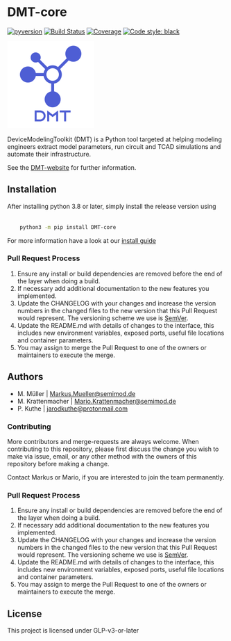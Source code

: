 # DMT-core

[![pyversion](https://img.shields.io/badge/python->3.8-blue?logo=python)](https://docs.python.org/3.8/)
[![Build Status](https://gitlab.com/dmt-development/dmt-core/badges/main/pipeline.svg)](https://gitlab.com/dmt-development/dmt/-/pipelines)
[![Coverage](https://gitlab.com/dmt-development/dmt-core/-/jobs/artifacts/main/raw/badge_coverage.svg?job=test_DMT)](https://gitlab.com/dmt-development/dmt-core/-/jobs/artifacts/main/file/htmlcov/index.html?job=test_DMT)
[![Code style: black](https://img.shields.io/badge/code%20style-black-000000.svg)](https://github.com/psf/black)

<img src="doc/logo/DMT_Logo_wText.png" width="200">

DeviceModelingToolkit (DMT) is a Python tool targeted at helping modeling engineers extract model parameters, run circuit and TCAD simulations and automate their infrastructure.

See the [DMT-website](https://dmt-development.gitlab.io/dmt/index.html) for further information.

## Installation

After installing python 3.8 or later, simply install the release version using

```bash

    python3 -m pip install DMT-core

```

For more information have a look at our [install guide](https://dmt-development.gitlab.io/dmt-core/installation/install_dmt.html)

### Pull Request Process

1. Ensure any install or build dependencies are removed before the end of the layer when doing a build.
2. If necessary add additional documentation to the new features you implemented.
3. Update the CHANGELOG with your changes and increase the version numbers in the changed files to the new version that this Pull Request would represent. The versioning scheme we use is [SemVer](http://semver.org/).
4. Update the README.md with details of changes to the interface, this includes new environment variables, exposed ports, useful file locations and container parameters.
5. You may assign to merge the Pull Request to one of the owners or maintainers to execute the merge.

## Authors

- M. Müller | Markus.Mueller@semimod.de
- M. Krattenmacher | Mario.Krattenmacher@semimod.de
- P. Kuthe | jarodkuthe@protonmail.com

### Contributing

More contributors and merge-requests are always welcome. When contributing to this repository, please first discuss the change you wish to make via issue, email, or any other method with the owners of this repository before making a change.

Contact Markus or Mario, if you are interested to join the team permanently.

### Pull Request Process

1. Ensure any install or build dependencies are removed before the end of the layer when doing a build.
2. If necessary add additional documentation to the new features you implemented.
3. Update the CHANGELOG with your changes and increase the version numbers in the changed files to the new version that this Pull Request would represent. The versioning scheme we use is [SemVer](http://semver.org/).
4. Update the README.md with details of changes to the interface, this includes new environment variables, exposed ports, useful file locations and container parameters.
5. You may assign to merge the Pull Request to one of the owners or maintainers to execute the merge.

## License

This project is licensed under GLP-v3-or-later
